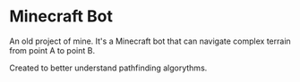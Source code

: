 # Minecraft Bot
An old project of mine. It's a Minecraft bot that can navigate complex terrain from point A to point B.

Created to better understand pathfinding algorythms.
